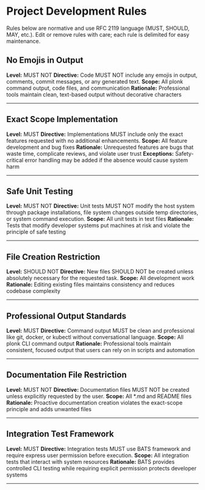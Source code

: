 # Project Development Rules

Rules below are normative and use RFC 2119 language (MUST, SHOULD, MAY, etc.).
Edit or remove rules with care; each rule is delimited for easy maintenance.

<!-- RULE-BEGIN: 2025-08-28T00:00:00Z no-emojis -->
## No Emojis in Output
**Level:** MUST NOT
**Directive:** Code MUST NOT include any emojis in output, comments, commit messages, or any generated text.
**Scope:** All plonk command output, code files, and communication
**Rationale:** Professional tools maintain clean, text-based output without decorative characters

<!-- RULE-END: no-emojis -->
---

<!-- RULE-BEGIN: 2025-08-28T00:00:01Z exact-scope-only -->
## Exact Scope Implementation
**Level:** MUST
**Directive:** Implementations MUST include only the exact features requested with no additional enhancements.
**Scope:** All feature development and bug fixes
**Rationale:** Unrequested features are bugs that waste time, complicate reviews, and violate user trust
**Exceptions:** Safety-critical error handling may be added if the absence would cause system harm

<!-- RULE-END: exact-scope-only -->
---

<!-- RULE-BEGIN: 2025-08-28T00:00:02Z no-system-modification-tests -->
## Safe Unit Testing
**Level:** MUST NOT
**Directive:** Unit tests MUST NOT modify the host system through package installations, file system changes outside temp directories, or system command execution.
**Scope:** All unit tests in test files
**Rationale:** Tests that modify developer systems put machines at risk and violate the principle of safe testing

<!-- RULE-END: no-system-modification-tests -->
---

<!-- RULE-BEGIN: 2025-08-28T00:00:03Z prefer-edit-over-create -->
## File Creation Restriction
**Level:** SHOULD NOT
**Directive:** New files SHOULD NOT be created unless absolutely necessary for the requested task.
**Scope:** All development work
**Rationale:** Editing existing files maintains consistency and reduces codebase complexity

<!-- RULE-END: prefer-edit-over-create -->
---

<!-- RULE-BEGIN: 2025-08-28T00:00:04Z professional-output -->
## Professional Output Standards
**Level:** MUST
**Directive:** Command output MUST be clean and professional like git, docker, or kubectl without conversational language.
**Scope:** All plonk CLI command output
**Rationale:** Professional tools maintain consistent, focused output that users can rely on in scripts and automation

<!-- RULE-END: professional-output -->
---

<!-- RULE-BEGIN: 2025-08-28T00:00:05Z no-documentation-files -->
## Documentation File Restriction
**Level:** MUST NOT
**Directive:** Documentation files MUST NOT be created unless explicitly requested by the user.
**Scope:** All *.md and README files
**Rationale:** Proactive documentation creation violates the exact-scope principle and adds unwanted files

<!-- RULE-END: no-documentation-files -->
---

<!-- RULE-BEGIN: 2025-08-28T00:00:06Z integration-tests-bats-only -->
## Integration Test Framework
**Level:** MUST
**Directive:** Integration tests MUST use BATS framework and require express user permission before execution.
**Scope:** All integration tests that interact with system resources
**Rationale:** BATS provides controlled CLI testing while requiring explicit permission protects developer systems

<!-- RULE-END: integration-tests-bats-only -->
---
